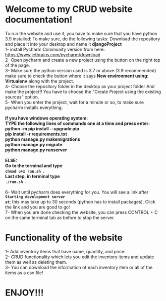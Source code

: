 # Welcome to my CRUD website documentation! 
To run the website and use it, you have to make sure that you have python 3.9 installed:
To make sure, do the following tasks:
Download the repository and place it into your desktop and name it <b>djangoProject</b> <br>
1- install Pycharm Community version from here: https://www.jetbrains.com/pycharm/download <br>
2- Open pycharm and create a new project using the button on the right top of the page.<br>
3- Make sure the python version used is 3.7 or above (3.9 recommended) make sure to check the button where it says <b>New environment using: Virtualenv</b> along with the project.<br>
4- Choose the repository folder in the desktop as your project folder And make the project!! You have to choose the "Create Project using the existing sources" option.<br>
5- When you enter the project, wait for a minute or so, to make sure pycharm installs everything.<br><br>
<b>if you have windows operating system:<br>
        TYPE the following lines of commands one at a time and press enter:<br>
        python -m pip install --upgrade pip<br>
        pip install -r requirements.txt<br>
        python manage.py makemigrations<br>
        python manage.py migrate<br>
        python manage.py runserver</b><br><br>
    <b>ELSE:<br>
    Go to the terminal and type <code> chmod u+x run.sh </code>.<br>
    Last step, in terminal type <code> ./run.sh </code>. <br><br></b>
    6- Wait until pycharm does everything for you. You will see a link after <b><code>Starting development server at</b></code>; this may take up to 30 seconds (python has to install packages). Click the link and you are good to go!<br>
    7- When you are done checking the website, you can press CONTROL + C on the same terminal tab as before to stop the server.

# Functionality of the website
1- Add inventory items that have name, quantity, and price. <br>
2- CRUD functionality which lets you edit the inventory items and update them as well as deleting them.<br>
3- You can download the information of each inventory item or all of the items as a csv file!<br>
# ENJOY!!!
